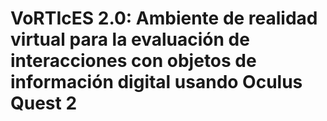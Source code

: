 # VoRTIcES 2.0: Ambiente de realidad virtual para la evaluación de interacciones con objetos de información digital usando Oculus Quest 2
